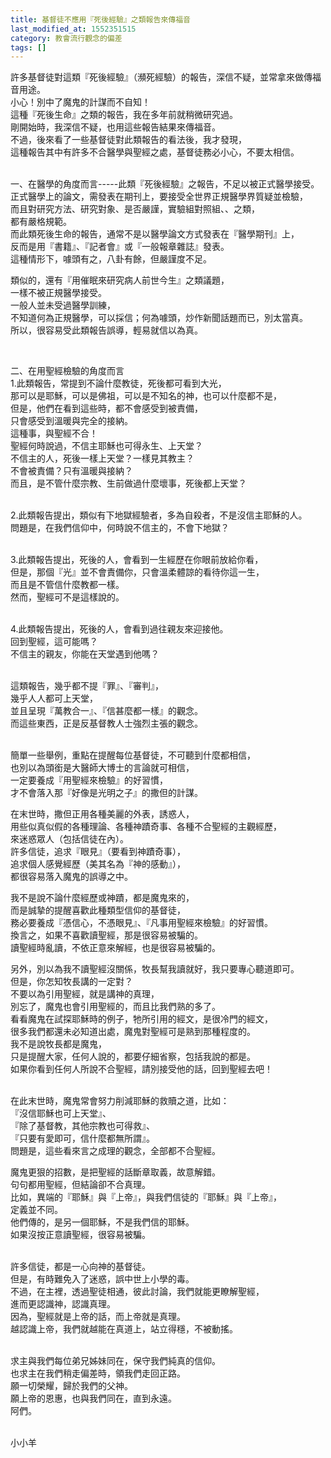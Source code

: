 ```yaml
---
title: 基督徒不應用『死後經驗』之類報告來傳福音
last_modified_at: 1552351515
category: 教會流行觀念的偏差
tags: []
---
```


<p>許多基督徒對這類『死後經驗』（瀕死經驗）的報告，深信不疑，並常拿來做傳福音用途。<br/>
小心！別中了魔鬼的計謀而不自知！<br/>
這種『死後生命』之類的報告，我在多年前就稍微研究過。<br/>
剛開始時，我深信不疑，也用這些報告結果來傳福音。<br/>
不過，後來看了一些基督徒對此類報告的看法後，我才發現，<br/>
這種報告其中有許多不合醫學與聖經之處，基督徒務必小心，不要太相信。</p>
<p><br/>
一、在醫學的角度而言-----此類『死後經驗』之報告，不足以被正式醫學接受。<br/>
正式醫學上的論文，需發表在期刊上，要接受全世界正規醫學界質疑並檢驗，<br/>
而且對研究方法、研究對象、是否嚴謹，實驗組對照組、、之類，<br/>
都有嚴格規範。<br/>
而此類死後生命的報告，通常不是以醫學論文方式發表在『醫學期刊』上，<br/>
反而是用『書籍』、『記者會』或『一般報章雜誌』發表。<br/>
這種情形下，噱頭有之，八卦有餘，但嚴謹度不足。</p>
<p>類似的，還有『用催眠來研究病人前世今生』之類議題，<br/>
一樣不被正規醫學接受。<br/>
一般人並未受過醫學訓練，<br/>
不知道何為正規醫學，可以採信；何為噱頭，炒作新聞話題而已，別太當真。<br/>
所以，很容易受此類報告誤導，輕易就信以為真。</p>
<p> </p>
<p>二、在用聖經檢驗的角度而言<br/>
1.此類報告，常提到不論什麼教徒，死後都可看到大光，<br/>
那可以是耶穌，可以是佛祖，可以是不知名的神，也可以什麼都不是，<br/>
但是，他們在看到這些時，都不會感受到被責備，<br/>
只會感受到溫暖與完全的接納。<br/>
這種事，與聖經不合！<br/>
聖經何時說過，不信主耶穌也可得永生、上天堂？<br/>
不信主的人，死後一樣上天堂？一樣見其教主？<br/>
不會被責備？只有溫暖與接納？<br/>
而且，是不管什麼宗教、生前做過什麼壞事，死後都上天堂？</p>
<p><br/>
2.此類報告提出，類似有下地獄經驗者，多為自殺者，不是沒信主耶穌的人。<br/>
問題是，在我們信仰中，何時說不信主的，不會下地獄？</p>
<p><br/>
3.此類報告提出，死後的人，會看到一生經歷在你眼前放給你看，<br/>
但是，那個『光』並不會責備你，只會溫柔體諒的看待你這一生，<br/>
而且是不管信什麼教都一樣。<br/>
然而，聖經可不是這樣說的。</p>
<p><br/>
4.此類報告提出，死後的人，會看到過往親友來迎接他。<br/>
回到聖經，這可能嗎？<br/>
不信主的親友，你能在天堂遇到他嗎？</p>
<p><br/>
這類報告，幾乎都不提『罪』、『審判』，<br/>
幾乎人人都可上天堂，<br/>
並且呈現『萬教合一』、『信甚麼都一樣』的觀念。<br/>
而這些東西，正是反基督教人士強烈主張的觀念。</p>
<p><br/>
簡單一些舉例，重點在提醒每位基督徒，不可聽到什麼都相信，<br/>
也別以為頭銜是大醫師大博士的言論就可相信，<br/>
一定要養成『用聖經來檢驗』的好習慣，<br/>
才不會落入那『好像是光明之子』的撒但的計謀。</p>
<p>在末世時，撒但正用各種美麗的外表，誘惑人，<br/>
用些似真似假的各種理論、各種神蹟奇事、各種不合聖經的主觀經歷，<br/>
來迷惑眾人（包括信徒在內）。<br/>
許多信徒，追求『眼見』（要看到神蹟奇事），<br/>
追求個人感覺經歷（美其名為『神的感動』），<br/>
都很容易落入魔鬼的誤導之中。</p>
<p>我不是說不論什麼經歷或神蹟，都是魔鬼來的，<br/>
而是誠摯的提醒喜歡此種類型信仰的基督徒，<br/>
務必要養成『憑信心，不憑眼見』、『凡事用聖經來檢驗』的好習慣。<br/>
換言之，如果不喜歡讀聖經，那是很容易被騙的。<br/>
讀聖經時亂讀，不依正意來解經，也是很容易被騙的。</p>
<p>另外，別以為我不讀聖經沒關係，牧長幫我讀就好，我只要專心聽道即可。<br/>
但是，你怎知牧長講的一定對？<br/>
不要以為引用聖經，就是講神的真理，<br/>
別忘了，魔鬼也會引用聖經的，而且比我們熟的多了。<br/>
看看魔鬼在試探耶穌時的例子，牠所引用的經文，是很冷門的經文，<br/>
很多我們都還未必知道出處，魔鬼對聖經可是熟到那種程度的。<br/>
我不是說牧長都是魔鬼，<br/>
只是提醒大家，任何人說的，都要仔細省察，包括我說的都是。<br/>
如果你看到任何人所說不合聖經，請別接受他的話，回到聖經去吧！</p>
<p><br/>
在此末世時，魔鬼常會努力削減耶穌的救贖之道，比如：<br/>
『沒信耶穌也可上天堂』、<br/>
『除了基督教，其他宗教也可得救』、<br/>
『只要有愛即可，信什麼都無所謂』。<br/>
問題是，這些看來言之成理的觀念，全部都不合聖經。</p>
<p>魔鬼更狠的招數，是把聖經的話斷章取義，故意解錯。<br/>
句句都用聖經，但結論卻不合真理。<br/>
比如，異端的『耶穌』與『上帝』，與我們信徒的『耶穌』與『上帝』，<br/>
定義並不同。<br/>
他們傳的，是另一個耶穌，不是我們信的耶穌。<br/>
如果沒按正意讀聖經，很容易被騙。</p>
<p><br/>
許多信徒，都是一心向神的基督徒。<br/>
但是，有時難免入了迷惑，誤中世上小學的毒。<br/>
不過，在主裡，透過聖徒相通，彼此討論，我們就能更瞭解聖經，<br/>
進而更認識神，認識真理。<br/>
因為，聖經就是上帝的話，而上帝就是真理。<br/>
越認識上帝，我們就越能在真道上，站立得穩，不被動搖。</p>
<p><br/>
求主與我們每位弟兄姊妹同在，保守我們純真的信仰。<br/>
也求主在我們稍走偏差時，領我們走回正路。<br/>
願一切榮耀，歸於我們的父神。<br/>
願上帝的恩惠，也與我們同在，直到永遠。<br/>
阿們。</p>
<p><br/>
小小羊</p>
